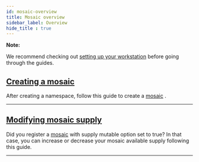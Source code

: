 ```yaml
---
id: mosaic-overview
title: Mosaic overview
sidebar_label: Overview
hide_title : true
---
```


<div class=info>

**Note:**

We recommend checking out [setting up your workstation][Workstation] before going through the guides.

</div>

## [Creating a mosaic](./creating-a-mosaic.md)

After creating a namespace, follow this guide to create a [mosaic](../../built-in-features/mosaic.md) .

***

## [Modifying mosaic supply](./modifying-mosaic-supply.md)

Did you register a [mosaic](../../built-in-features/mosaic.md) with supply mutable option set to true? In that case, you can increase or decrease your mosaic available supply following this guide.

***

[Workstation]: ../../getting-started/setting-up-workstation.md